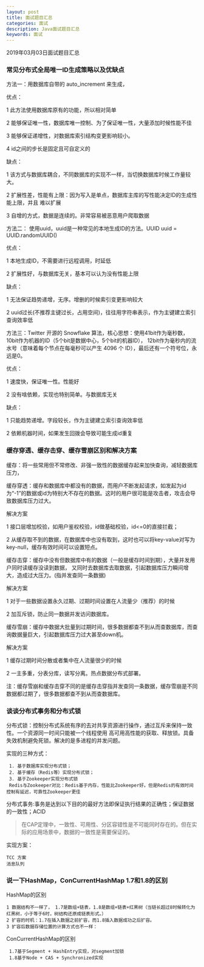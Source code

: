 ```yaml
---
layout: post
title: 面试题目汇总
categories: 面试
description: Java面试题目汇总
keywords: 面试
---
```


2019年03月03日面试题目汇总

### 常见分布式全局唯一ID生成策略以及优缺点
 方法一：用数据库自带的 auto_increment 来生成，
 
 优点：
 
 1 此方法使用数据库原有的功能，所以相对简单
 
 2 能够保证唯一性，数据库唯一控制、为了保证唯一性，大量添加时候性能不佳
 
 3 能够保证递增性，对数据库索引结构变更影响较小。
 
 4 id之间的步长是固定且可自定义的
 
 缺点：
 
  1 该方式与数据库耦合，不同数据库的实现不一样，当切换数据库时候工作量较大。
  
  2 扩展性差，性能有上限：因为写入是单点，数据库主库的写性能决定ID的生成性能上限，并且 难以扩展
  
  3 自增的方式，数据是连续的。非常容易被恶意用户爬取数据
  
  方法二： 使用uuid，uuid是一种常见的本地生成ID的方法。UUID uuid = UUID.randomUUID()
  
  优点：

  1 本地生成ID，不需要进行远程调用，时延低
  
  2 扩展性好，与数据库无关，基本可以认为没有性能上限
  
  缺点：
  
  1 无法保证趋势递增，无序。增删的时候索引变更影响较大
  
  2 uuid过长(不推荐主键过长，占用空间)，往往用字符串表示，作为主键建立索引查询效率低
 
 
 方法三：Twitter 开源的 Snowflake 算法，核心思想：使用41bit作为毫秒数，10bit作为机器的ID（5个bit是数据中心，5个bit的机器ID），
 12bit作为毫秒内的流水号（意味着每个节点在每毫秒可以产生 4096 个 ID），最后还有一个符号位，永远是0。
 
 优点：
 
 1 速度快，保证唯一性。性能好
 
 2 没有啥依赖，实现也特别简单。与数据库无关
 
 缺点：
 
 1 只能趋势递增。字段较长，作为主键建立索引查询效率低
 
 2 依赖机器时间，如果发生回拨会导致可能生成id重复
 
### 缓存穿透、缓存击穿、缓存雪崩区别和解决方案
 缓存：将一些常用但不常修改、非强一致性的数据缓存起来加快查询，减轻数据库压力，
 
 缓存穿透：缓存和数据库中都没有的数据，而用户不断发起请求，如发起为id为“-1”的数据或id为特别大不存在的数据。这时的用户很可能是攻击者，攻击会导致数据库压力过大。
 
 解决方案
 
 1 接口层增加校验，如用户鉴权校验，id做基础校验，id<=0的直接拦截；
 
 2 从缓存取不到的数据，在数据库中也没有取到，这时也可以将key-value对写为key-null，缓存有效时间可以设置短点。
 
 缓存击穿：缓存中没有但数据库中有的数据（一般是缓存时间到期），大量并发用户同时读缓存没读到数据，
 又同时去数据库去取数据，引起数据库压力瞬间增大，造成过大压力。(指并发查同一条数据)
 
 解决方案
 
 1 对于一些数据设置永久过期、过期时间设置在人流量少（推荐）的时候
 
 2 加互斥锁，防止同一数据并发访问数据库。
 
 缓存雪崩：缓存中数据大批量到过期时间，很多数据都查不到从而查数据库，而查询数据量巨大，引起数据库压力过大甚至down机。
 
 解决方案
 
 1 缓存过期时间分散或者集中在人流量很少的时候
 
 2 一主多重，分表分库，读写分离。热点数据分布式部署。
 
注：缓存雪崩和缓存击穿不同的是缓存击穿指并发查同一条数据，缓存雪崩是不同数据都过期了，很多数据都查不到从而查数据库。

### 谈谈分布式事务和分布式锁
分布式锁：控制分布式系统有序的去对共享资源进行操作，通过互斥来保持一致性。一个资源同一时间只能被一个线程使用
高可用高性能的获取、释放锁。具备失效机制避免死锁。解决的是多进程的并发问题。

实现的三种方式：

     1. 基于数据库实现分布式锁； 
     2. 基于缓存（Redis等）实现分布式锁；
     3. 基于Zookeeper实现分布式锁
     Redis与Zookeeper对比：Redis基于内存，性能比Zookeeper好。但是Redis的有效时间控制有延迟，可靠性Zookeeper更佳

分布式事务:事务是达到以下目的的最好方法即保证执行结果的正确性；保证数据的一致性；ACID
> 在CAP定理中，一致性、可用性、分区容错性是不可能同时存在的。但在实际的应用场景中，数据的一致性是需要保证的。

实现方案：

    TCC 方案
    消息队列
 
### 说一下HashMap，ConCurrentHashMap 1.7和1.8的区别
HashMap的区别

    1 数据结构不一样了， 1.7是数组+链表，1.8是数组+链表+红黑树（当链长超过8时候转化为红黑树，小于等于6时，树结构还原成链表形式。）
    2 扩容的时机：1.7在插入数据之前扩容，而1.8插入数据成功之后扩容。
    3 扩容后数据存储位置的计算方式也不一样：
    
ConCurrentHashMap的区别
    
     1.7基于Segment + HashEntry实现，对segment加锁
     1.8基于Node + CAS + Synchronized实现
